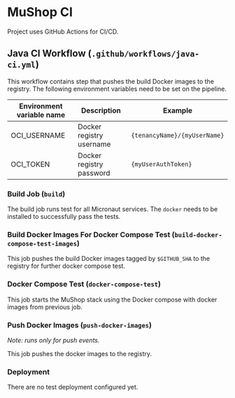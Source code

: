 # MuShop CI

Project uses GitHub Actions for CI/CD.

## Java CI Workflow (`.github/workflows/java-ci.yml`)

This workflow contains step that pushes the build Docker images to the registry. The following environment variables need to be set on the pipeline.

| Environment variable name | Description | Example |
| --- | --- | --- |
| OCI_USERNAME | Docker registry username | `{tenancyName}/{myUserName}` |
| OCI_TOKEN | Docker registry password | `{myUserAuthToken}` |

### Build Job (`build`)

The build job runs test for all Micronaut services. The `docker` needs to be installed to successfully pass the tests.

### Build Docker Images For Docker Compose Test (`build-docker-compose-test-images`)

This job pushes the build Docker images tagged by `$GITHUB_SHA` to the registry for further docker compose test.

### Docker Compose Test (`docker-compose-test`)

This job starts the MuShop stack using the Docker compose with docker images from previous job.

### Push Docker Images (`push-docker-images`)

_Note: runs only for push events._

This job pushes the docker images to the registry.

### Deployment
There are no test deployment configured yet.
